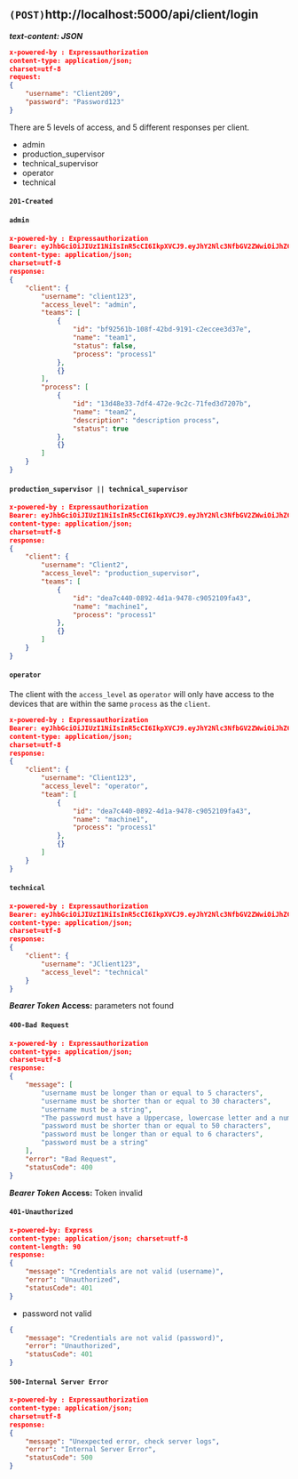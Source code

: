 ## `(POST)`http://localhost:5000/api/client/login

***text-content: JSON***
```json
x-powered-by : Expressauthorization
content-type: application/json; 
charset=utf-8
request:
{
    "username": "Client209",
    "password": "Password123"
}
```

There are 5 levels of access, and 5 different responses per client.

- admin
- production_supervisor
- technical_supervisor
- operator
- technical

#### `201-Created`
#### `admin`
```json
x-powered-by : Expressauthorization
Bearer: eyJhbGciOiJIUzI1NiIsInR5cCI6IkpXVCJ9.eyJhY2Nlc3NfbGV2ZWwiOiJhZG1pbiIsInByb2Nlc3MiOiJtYW50ZW5pbWllbnRvIiwidXNlcm5hbWUiOiJIZWN0b3IgTW9yZ2FkbyIsImlhdCI6MTc0NTAwMzIzOCwiZXhwIjoxNzQ1MDEwNDM4fQ.rvzj6JLTDNxQiWdiGM__ie5zVB-NXqsq3KAV6ovXwIY
content-type: application/json; 
charset=utf-8
response:
{
    "client": {
        "username": "client123",
        "access_level": "admin",
        "teams": [
            {
                "id": "bf92561b-108f-42bd-9191-c2eccee3d37e",
                "name": "team1",
                "status": false,
                "process": "process1"
            },
            {}
        ],
        "process": [
            {
                "id": "13d48e33-7df4-472e-9c2c-71fed3d7207b",
                "name": "team2",
                "description": "description process",
                "status": true
            },
            {}
        ]
    }
}
```

#### `production_supervisor || technical_supervisor`
```json
x-powered-by : Expressauthorization
Bearer: eyJhbGciOiJIUzI1NiIsInR5cCI6IkpXVCJ9.eyJhY2Nlc3NfbGV2ZWwiOiJhZG1pbiIsInByb2Nlc3MiOiJtYW50ZW5pbWllbnRvIiwidXNlcm5hbWUiOiJIZWN0b3IgTW9yZ2FkbyIsImlhdCI6MTc0NTAwMzIzOCwiZXhwIjoxNzQ1MDEwNDM4fQ.rvzj6JLTDNxQiWdiGM__ie5zVB-NXqsq3KAV6ovXwIY
content-type: application/json; 
charset=utf-8
response:
{
    "client": {
        "username": "Client2",
        "access_level": "production_supervisor",
        "teams": [
            {
                "id": "dea7c440-0892-4d1a-9478-c9052109fa43",
                "name": "machine1",
                "process": "process1"
            },
            {}
        ]
    }
}
```

#### `operator`
The client with the `access_level` as `operator` will only have access to the devices that are within the same `process` as the `client`.

```json
x-powered-by : Expressauthorization
Bearer: eyJhbGciOiJIUzI1NiIsInR5cCI6IkpXVCJ9.eyJhY2Nlc3NfbGV2ZWwiOiJhZG1pbiIsInByb2Nlc3MiOiJtYW50ZW5pbWllbnRvIiwidXNlcm5hbWUiOiJIZWN0b3IgTW9yZ2FkbyIsImlhdCI6MTc0NTAwMzIzOCwiZXhwIjoxNzQ1MDEwNDM4fQ.rvzj6JLTDNxQiWdiGM__ie5zVB-NXqsq3KAV6ovXwIY
content-type: application/json; 
charset=utf-8
response:
{
    "client": {
        "username": "Client123",
        "access_level": "operator",
        "team": [
            {
                "id": "dea7c440-0892-4d1a-9478-c9052109fa43",
                "name": "machine1",
                "process": "process1"
            },
            {}
        ]
    }
}
```

#### `technical`
```json
x-powered-by : Expressauthorization
Bearer: eyJhbGciOiJIUzI1NiIsInR5cCI6IkpXVCJ9.eyJhY2Nlc3NfbGV2ZWwiOiJhZG1pbiIsInByb2Nlc3MiOiJtYW50ZW5pbWllbnRvIiwidXNlcm5hbWUiOiJIZWN0b3IgTW9yZ2FkbyIsImlhdCI6MTc0NTAwMzIzOCwiZXhwIjoxNzQ1MDEwNDM4fQ.rvzj6JLTDNxQiWdiGM__ie5zVB-NXqsq3KAV6ovXwIY
content-type: application/json; 
charset=utf-8
response:
{
    "client": {
        "username": "JClient123",
        "access_level": "technical"
    }
}
```

***Bearer Token***
**Access:** parameters not found
#### `400-Bad Request`
```json
x-powered-by : Expressauthorization
content-type: application/json; 
charset=utf-8
response:
{
    "message": [
        "username must be longer than or equal to 5 characters",
        "username must be shorter than or equal to 30 characters",
        "username must be a string",
        "The password must have a Uppercase, lowercase letter and a number",
        "password must be shorter than or equal to 50 characters",
        "password must be longer than or equal to 6 characters",
        "password must be a string"
    ],
    "error": "Bad Request",
    "statusCode": 400
}
```


***Bearer Token***
**Access:** Token invalid
#### `401-Unauthorized`
```json
x-powered-by: Express
content-type: application/json; charset=utf-8
content-length: 90
response:
{
    "message": "Credentials are not valid (username)",
    "error": "Unauthorized",
    "statusCode": 401
}
```

- password not valid

```json
{
    "message": "Credentials are not valid (password)",
    "error": "Unauthorized",
    "statusCode": 401
}
```

#### `500-Internal Server Error`
```json
x-powered-by : Expressauthorization
content-type: application/json; 
charset=utf-8
response:
{
    "message": "Unexpected error, check server logs",
    "error": "Internal Server Error",
    "statusCode": 500
}
```
